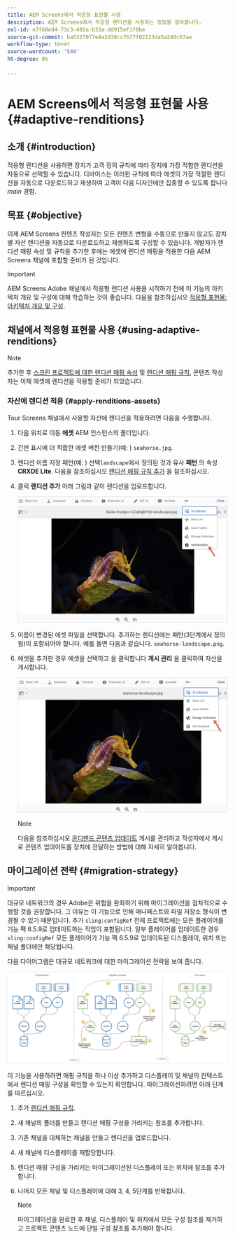 ```yaml
---
title: AEM Screens에서 적응형 표현물 사용
description: AEM Screens에서 적응형 렌디션을 사용하는 방법을 알아봅니다.
exl-id: e7f68ed4-73c3-492a-b33a-dd915ef1f8be
source-git-commit: ba5327077e4a2d30cc7b77f02123da5a240c67ae
workflow-type: tm+mt
source-wordcount: '540'
ht-degree: 0%

---
```


# AEM Screens에서 적응형 표현물 사용 {#adaptive-renditions}

## 소개 {#introduction}

적응형 렌디션을 사용하면 장치가 고객 정의 규칙에 따라 장치에 가장 적합한 렌디션을 자동으로 선택할 수 있습니다. 디바이스는 이러한 규칙에 따라 에셋의 가장 적절한 렌디션을 자동으로 다운로드하고 재생하여 고객이 다음 디자인에만 집중할 수 있도록 합니다 *main* 경험.

## 목표 {#objective}

이제 AEM Screens 컨텐츠 작성자는 모든 컨텐츠 변형을 수동으로 만들지 않고도 장치별 자산 렌디션을 자동으로 다운로드하고 재생하도록 구성할 수 있습니다.
개발자가 렌디션 매핑 속성 및 규칙을 추가한 후에는 에셋에 렌디션 매핑을 적용한 다음 AEM Screens 채널에 포함할 준비가 된 것입니다.

>[!IMPORTANT]
>AEM Screens Adobe 채널에서 적응형 렌디션 사용을 시작하기 전에 이 기능의 아키텍처 개요 및 구성에 대해 학습하는 것이 좋습니다. 다음을 참조하십시오 [적응형 표현물: 아키텍처 개요 및 구성](/help/user-guide/adaptive-renditions.md).

## 채널에서 적응형 표현물 사용 {#using-adaptive-renditions}

>[!NOTE]
>추가한 후 [스크린 프로젝트에 대한 렌디션 매핑 속성](/help/user-guide/adaptive-renditions.md#rendition-mapping-new) 및 [렌디션 매핑 규칙](/help/user-guide/adaptive-renditions.md#add-rendition-mapping-rules), 콘텐츠 작성자는 이제 에셋에 렌디션을 적용할 준비가 되었습니다.

### 자산에 렌디션 적용 {#apply-renditions-assets}

Tour Screens 채널에서 사용할 자산에 렌디션을 적용하려면 다음을 수행합니다.

1. 다음 위치로 이동 **에셋** AEM 인스턴스의 폴더입니다.
1. 간판 표시에 더 적합한 에셋 버전 만들기(예: ) `seahorse.jpg`.
1. 렌디션 이름 지정 패턴(예: ) 선택`landscape`에서 정의된 것과 유사 **패턴** 의 속성 **CRXDE Lite**. 다음을 참조하십시오 [렌디션 매핑 규칙 추가](/help/user-guide/adaptive-renditions.md#add-rendition-mapping-rules) 을 참조하십시오.
1. 클릭 **렌디션 추가** 아래 그림과 같이 렌디션을 업로드합니다.

   ![이미지](/help/user-guide/assets/adaptive-renditions/manage-pub-asset2.png)

1. 이름이 변경된 에셋 파일을 선택합니다. 추가하는 렌디션에는 패턴(3단계에서 정의됨)이 포함되어야 합니다. 예를 들면 다음과 같습니다. `seahorse-landscape.png`.
1. 에셋을 추가한 경우 에셋을 선택하고 을 클릭합니다 **게시 관리** 을 클릭하여 자산을 게시합니다.

   ![이미지](/help/user-guide/assets/adaptive-renditions/manage-pub-asset1.png)

   >[!NOTE]
   >다음을 참조하십시오 [온디맨드 콘텐츠 업데이트](https://experienceleague.adobe.com/en/docs/experience-manager-screens/user-guide/authoring/content-updates/on-demand-content) 게시를 관리하고 작성자에서 게시로 콘텐츠 업데이트를 장치에 전달하는 방법에 대해 자세히 알아봅니다.

## 마이그레이션 전략 {#migration-strategy}

>[!IMPORTANT]
>대규모 네트워크의 경우 Adobe은 위험을 완화하기 위해 마이그레이션을 점차적으로 수행할 것을 권장합니다. 그 이유는 이 기능으로 인해 매니페스트와 파일 저장소 형식이 변경될 수 있기 때문입니다. 추가 `sling:configRef` 전체 프로젝트에는 모든 플레이어를 기능 팩 6.5.9로 업데이트하는 작업이 포함됩니다. 일부 플레이어를 업데이트한 경우 `sling:configRef` 모든 플레이어가 기능 팩 6.5.9로 업데이트된 디스플레이, 위치 또는 채널 폴더에만 해당됩니다.

다음 다이어그램은 대규모 네트워크에 대한 마이그레이션 전략을 보여 줍니다.

![이미지](/help/user-guide/assets/adaptive-renditions/migration-strategy1.png)

이 기능을 사용하려면 매핑 규칙을 하나 이상 추가하고 디스플레이 및 채널의 컨텍스트에서 렌디션 매핑 구성을 확인할 수 있는지 확인합니다. 마이그레이션하려면 아래 단계를 따르십시오.

1. 추가 [렌디션 매핑 규칙](/help/user-guide/adaptive-renditions.md).
1. 새 채널의 폴더를 만들고 렌디션 매핑 구성을 가리키는 참조를 추가합니다.
1. 기존 채널을 대체하는 채널을 만들고 렌디션을 업로드합니다.
1. 새 채널에 디스플레이를 재할당합니다.
1. 렌디션 매핑 구성을 가리키는 마이그레이션된 디스플레이 또는 위치에 참조를 추가합니다.
1. 나머지 모든 채널 및 디스플레이에 대해 3, 4, 5단계를 반복합니다.

   >[!NOTE]
   >마이그레이션을 완료한 후 채널, 디스플레이 및 위치에서 모든 구성 참조를 제거하고 프로젝트 콘텐츠 노드에 단일 구성 참조를 추가해야 합니다.
